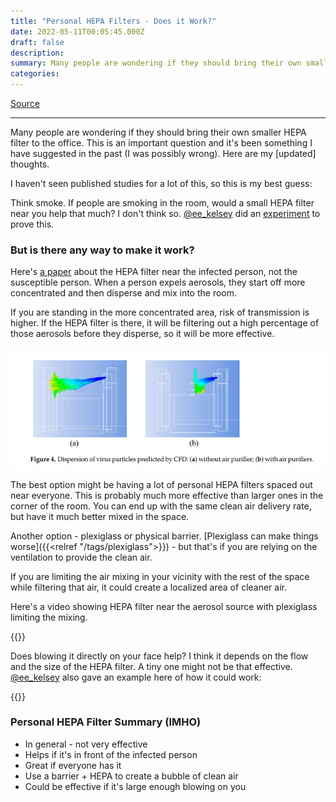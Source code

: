 ```yaml
---
title: "Personal HEPA Filters - Does it Work?"
date: 2022-05-11T00:05:45.000Z
draft: false
description:
summary: Many people are wondering if they should bring their own smaller HEPA filter to the office.
categories:
---
```

[Source](https://twitter.com/joeyfox85/status/1524178915241115649)

---

Many people are wondering if they should bring their own smaller HEPA filter to the office. This is an important question and it's been something I have suggested in the past (I was possibly wrong). Here are my [updated] thoughts.

I haven't seen published studies for a lot of this, so this is my best guess:

Think smoke. If people are smoking in the room, would a small HEPA filter near you help that much? I don't think so. [@ee_kelsey](https://twitter.com/ee_kelsey) did an [experiment](https://twitter.com/ee_kelsey/status/1506271965748867080) to prove this.

### But is there any way to make it work?

Here's [a paper](https://twitter.com/DavidElfstrom/status/1502045109705191433) about the HEPA filter near the infected person, not the susceptible person. When a person expels aerosols, they start off more concentrated and then disperse and mix into the room.

If you are standing in the more concentrated area, risk of transmission is higher. If the HEPA filter is there, it will be filtering out a high percentage of those aerosols before they disperse, so it will be more effective.

![Image from a computional fluid dynamics simulation estimating the effectiveness of a personal HEPA filter near an infectious person. The HEPA filter prevents the infectious particles from dispersing throughout the room](/cfd-dispersion.jpg)

The best option might be having a lot of personal HEPA filters spaced out near everyone. This is probably much more effective than larger ones in the corner of the room. You can end up with the same clean air delivery rate, but have it much better mixed in the space.

Another option - plexiglass or physical barrier. [Plexiglass can make things worse]({{<relref "/tags/plexiglass">}}) - but that's if you are relying on the ventilation to provide the clean air.

If you are limiting the air mixing in your vicinity with the rest of the space while filtering that air, it could create a localized area of cleaner air.

Here's a video showing HEPA filter near the aerosol source with plexiglass limiting the mixing.

{{<tweet user="roger_yang_to" id="1498350093811990532">}}

Does blowing it directly on your face help? I think it depends on the flow and the size of the HEPA filter. A tiny one might not be that effective. [@ee_kelsey](https://twitter.com/ee_kelsey) also gave an example here of how it could work:

{{<tweet user="ee_kelsey" id="1522952445441495041">}}

### Personal HEPA Filter Summary (IMHO)

- In general - not very effective
- Helps if it's in front of the infected person
- Great if everyone has it
- Use a barrier + HEPA to create a bubble of clean air
- Could be effective if it's large enough blowing on you